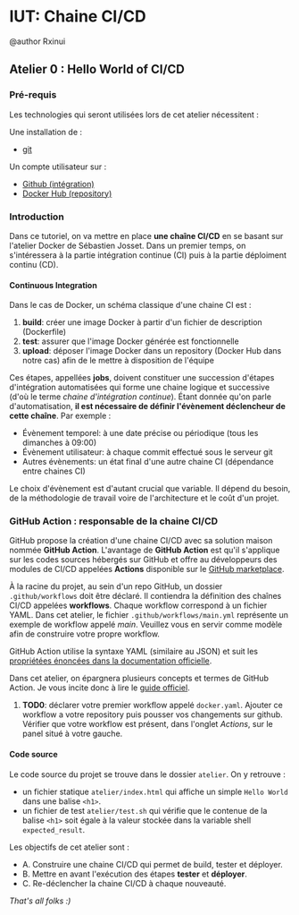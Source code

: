 # IUT: Chaine CI/CD

@author Rxinui

## Atelier 0 : Hello World of CI/CD

### Pré-requis

Les technologies qui seront utilisées lors de cet atelier nécessitent :

Une installation de :

- [git](https://git-scm.com/downloads)

Un compte utilisateur sur :

- [Github (intégration)](https://github.com/login)
- [Docker Hub (repository)](https://hub.docker.com/)

### Introduction

Dans ce tutoriel, on va mettre en place **une chaîne CI/CD** en se basant sur l'atelier Docker de Sébastien Josset. Dans un premier temps, on s'intéressera à la partie intégration continue (CI) puis à la partie déploiment continu (CD).

#### Continuous Integration

Dans le cas de Docker, un schéma classique d'une chaine CI est :

1. **build**: créer une image Docker à partir d'un fichier de description (Dockerfile)
2. **test**: assurer que l'image Docker générée est fonctionnelle
3. **upload**: déposer l'image Docker dans un repository (Docker Hub dans notre cas) afin de le mettre à disposition de l'équipe 

Ces étapes, appellées **jobs**, doivent constituer une succession d'étapes d'intégration automatisées qui forme une chaine logique et successive (d'où le terme _chaine d'intégration continue_). Étant donnée qu'on parle d'automatisation, **il est nécessaire de définir l'évènement déclencheur de cette chaîne**. Par exemple :

- Évènement temporel: à une date précise ou périodique (tous les dimanches à 09:00)
- Évènement utilisateur: à chaque commit effectué sous le serveur git
- Autres évènements: un état final d'une autre chaine CI (dépendance entre chaines CI)

Le choix d'évènement est d'autant crucial que variable. Il dépend du besoin, de la méthodologie de travail voire de l'architecture et le coût d'un projet.

### GitHub Action : responsable de la chaine CI/CD

GitHub propose la création d'une chaine CI/CD avec sa solution maison nommée **GitHub Action**.
L'avantage de **GitHub Action** est qu'il s'applique sur les codes sources hébergés sur GitHub et offre au développeurs des modules de CI/CD appelées **Actions** disponible sur le [GitHub marketplace](https://github.com/marketplace?type=actions).

À la racine du projet, au sein d'un repo GitHub, un dossier `.github/workflows` doit être déclaré. Il contiendra la définition des chaînes CI/CD appelées **workflows**.
Chaque workflow correspond à un fichier YAML. Dans cet atelier, le fichier `.github/workflows/main.yml` représente un exemple de workflow appelé _main_. Veuillez vous en servir comme modèle afin de construire votre propre workflow.

GitHub Action utilise la syntaxe YAML (similaire au JSON) et suit les [propriétées énoncées dans la documentation officielle](https://docs.github.com/en/actions/using-workflows/workflow-syntax-for-github-actions).

Dans cet atelier, on épargnera plusieurs concepts et termes de GitHub Action. Je vous incite donc à lire le [guide officiel](https://docs.github.com/en/actions/learn-github-actions).

1. **TOD0**: déclarer votre premier workflow appelé `docker.yaml`. Ajouter ce workflow a votre repository puis pousser vos changements sur github. Vérifier que votre workflow est présent, dans l'onglet _Actions_, sur le panel situé à votre gauche.

#### Code source

Le code source du projet se trouve dans le dossier `atelier`. On y retrouve :

- un fichier statique `atelier/index.html` qui affiche un simple `Hello World` dans une balise `<h1>`.
- un fichier de test `atelier/test.sh` qui vérifie que le contenue de la balise `<h1>` soit égale à la valeur stockée dans la variable shell `expected_result`.

Les objectifs de cet atelier sont :

- A. Construire une chaine CI/CD qui permet de build, tester et déployer.
- B. Mettre en avant l'exécution des étapes **tester** et **déployer**.
- C. Re-déclencher la chaine CI/CD à chaque nouveauté.


_That's all folks :)_
